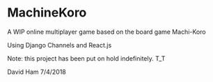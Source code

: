 # MachineKoro
A WIP online multiplayer game based on the board game Machi-Koro

Using Django Channels and React.js

Note: this project has been put on hold indefinitely. T_T

David Ham
7/4/2018
  
